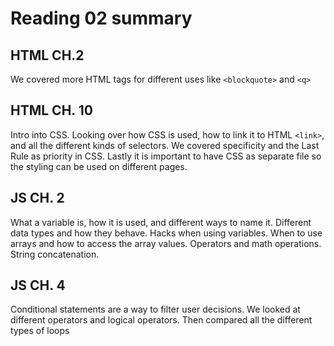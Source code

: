 # Reading 02 summary

## HTML CH.2 
We covered more HTML tags for different uses like `<blockquote>` and `<q>`

## HTML CH. 10
Intro into CSS. Looking over how CSS is used, how to link it to HTML `<link>`, and all the different kinds of selectors. We covered specificity and the Last Rule as priority in CSS. Lastly it is important to have CSS as separate file so the styling can be used on different pages. 

## JS CH. 2
What a variable is, how it is used, and different ways to name it. Different data types and how they behave. Hacks when using variables. When to use arrays and how to access the array values. Operators and math operations. String concatenation.

## JS CH. 4
Conditional statements are a way to filter user decisions. We looked at different operators and logical operators. Then compared all the different types of loops